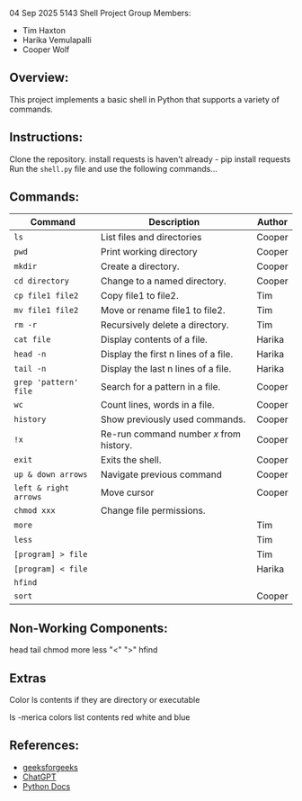 
04 Sep 2025
5143 Shell Project
Group Members:
- Tim Haxton
- Harika Vemulapalli
- Cooper Wolf

## Overview:
This project implements a basic shell in Python that supports a variety of commands.

## Instructions:
Clone the repository.
install requests is haven't already
    - pip install requests
Run the `shell.py` file and use the following commands...

## Commands:
| Command               | Description                                         | Author   |
|-----------------------|-----------------------------------------------------|----------|
| `ls`                  | List files and directories                          | Cooper   |
| `pwd`                 | Print working directory                             | Cooper   |
| `mkdir`               | Create a directory.                                 | Cooper   |
| `cd directory`        | Change to a named directory.                        | Cooper   |
| `cp file1 file2`      | Copy file1 to file2.                                | Tim      |
| `mv file1 file2`      | Move or rename file1 to file2.                      | Tim      |
| `rm -r`               | Recursively delete a directory.                     | Tim      |
| `cat file`            | Display contents of a file.                         | Harika   |
| `head -n`             | Display the first n lines of a file.                | Harika   |
| `tail -n`             | Display the last n lines of a file.                 | Harika   |
| `grep 'pattern' file` | Search for a pattern in a file.                     | Cooper   |
| `wc`                  | Count lines, words in a file.                       | Cooper   |
| `history`             | Show previously used commands.                      | Cooper   |
| `!x`                  | Re-run command number *x* from history.             | Cooper   |
| `exit`                | Exits the shell.                                    | Cooper   |
| `up & down arrows`    | Navigate previous command                           | Cooper   |
| `left & right arrows` | Move cursor                                         | Cooper   |
| `chmod xxx`           | Change file permissions.                            |          |
| `more`                |                                                     | Tim      |
| `less`                |                                                     | Tim      |
| `[program] > file`    |                                                     | Tim      |
| `[program] < file`    |                                                     | Harika   |
| `hfind`               |                                                     |          |
| `sort `               |                                                     | Cooper   |

## Non-Working Components:
head
tail
chmod
more
less
"<"
">"
hfind

## Extras
Color ls contents if they are directory or executable

ls -merica colors list contents red white and blue


## References:
- [geeksforgeeks](https://www.geeksforgeeks.org/python/executing-shell-commands-with-python/)
- [ChatGPT](https://chatgpt.com/)
- [Python Docs](https://docs.python.org/3/library/os.html)